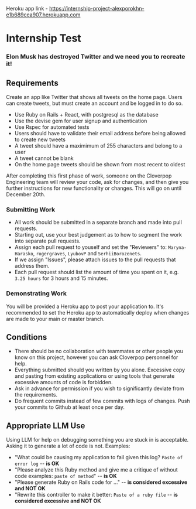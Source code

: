 Heroku app link - https://internship-project-alexporokhn-e1b689cea907.herokuapp.com

# Internship Test

### Elon Musk has destroyed Twitter and we need you to recreate it!

## Requirements

Create an app like Twitter that shows all tweets on the home page. Users can create tweets, but must create an account and be logged in to do so.

 * Use Ruby on Rails + React, with postgresql as the database
 * Use the devise gem for user signup and authentication
 * Use Rspec for automated tests
 * Users should have to validate their email address before being allowed to create new tweets
 * A tweet should have a maximimum of 255 characters and belong to a user
 * A tweet cannot be blank
 * On the home page tweets should be shown from most recent to oldest

After completing this first phase of work, someone on the Cloverpop Engineering team will review your code, ask for changes, and then give you further instructions for new functionality or changes. This will go on until December 20th.


### Submitting Work

 * All work should be submitted in a separate branch and made into pull requests.
 * Starting out, use your best judgement as to how to segment the work into separate pull requests.
 * Assign each pull request to youself and set the "Reviewers" to: `Maryna-Harasko`, `rogergraves`, `LyubovP` and `SerhiiBorozenets`.
 * If we assign "Issues", please attach issues to the pull requests that address them.
 * Each pull request should list the amount of time you spent on it, e.g. `3.25 hours` for 3 hours and 15 minutes.

### Demonstrating Work

You will be provided a Heroku app to post your application to. It's recommended to set the Heroku app to automatically deploy when changes are made to your main or master branch.

## Conditions

 * There should be no collaboration with teammates or other people you know on this project, however you can ask Cloverpop personnel for help.
 * Everything submitted should you written by you alone. Excessive copy and pasting from existing applications or using tools that generate excessive amounts of code is forbidden.
 * Ask in advance for permission if you wish to significantly deviate from the requirements.
 * Do frequent commits instead of few commits with logs of changes. Push your commits to Github at least once per day.

## Appropriate LLM Use

Using LLM for help on debugging something you are stuck in is acceptable. Asking it to generate a lot of code is not. Examples:
 * "What could be causing my application to fail given this log? `Paste of error log` -- **is OK**
 * "Please analyze this Ruby method and give me a critique of without code examples: `paste of method`" -- **is OK**
 * "Please generate Ruby on Rails code for ..." -- **is considered excessive and NOT OK**
 * "Rewrite this controller to make it better: `Paste of a ruby file` -- **is considered excessive and NOT OK**